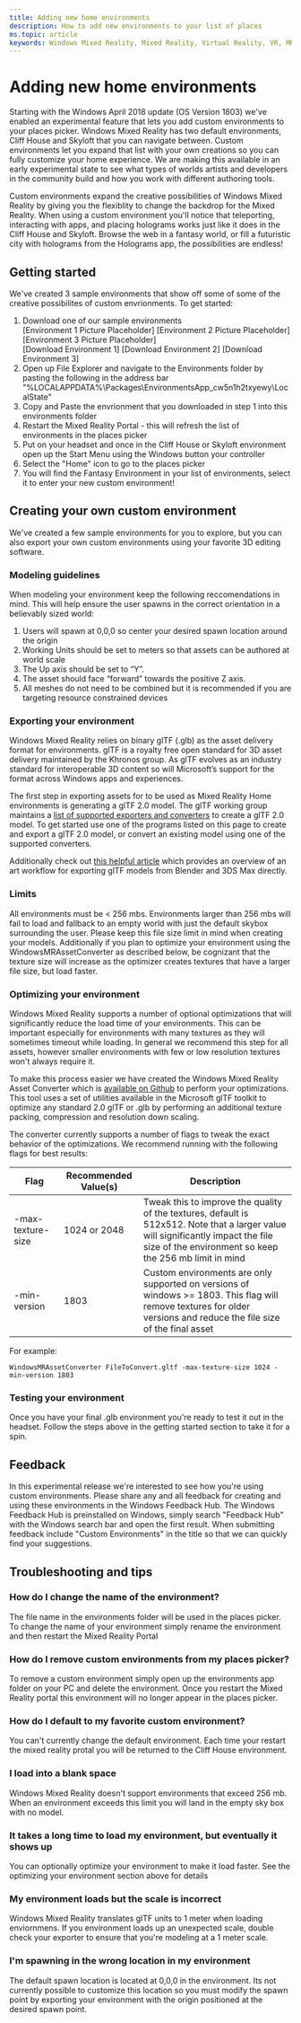 ```yaml
---
title: Adding new home environments
description: How to add new environments to your list of places
ms.topic: article
keywords: Windows Mixed Reality, Mixed Reality, Virtual Reality, VR, MR, Home, Custom Environments, places
---
```



# Adding new home environments
Starting with the Windows April 2018 update (OS Version 1803) we've enabled an experimental feature that lets you add custom environments to your places picker. Windows Mixed Reality has two default environments, Cliff House and Skyloft that you can navigate between. Custom environments let you expand that list with your own creations so you can fully customize your home experience. We are making this available in an early experimental state to see what types of worlds artists and developers in the community build and how you work with different authoring tools. 

Custom environments expand the creative possibilities of Windows Mixed Reality by giving you the flexiblity to change the backdrop for the Mixed Reality. When using a custom environment you'll notice that teleporting, interacting with apps, and placing holograms works just like it does in the Cliff House and Skyloft. Browse the web in a fantasy world, or fill a futuristic city with holograms from the Holograms app, the possibilities are endless!

## Getting started
We've created 3 sample environments that show off some of some of the creative possibilites of custom envrionments. To get started:
1. Download one of our sample environments
<br>[Environment 1 Picture Placeholder] [Environment 2 Picture Placeholder] [Environment 3 Picture Placeholder]
<br>[Download Environment 1] [Download Environment 2] [Download Environment 3]
2. Open up File Explorer and navigate to the Environments folder by pasting the following in the address bar "%LOCALAPPDATA%\Packages\EnvironmentsApp_cw5n1h2txyewy\LocalState"
3. Copy and Paste the envrionment that you downloaded in step 1 into this environments folder
4. Restart the Mixed Reality Portal - this will refresh the list of environments in the places picker
5. Put on your headset and once in the Cliff House or Skyloft environment open up the Start Menu using the Windows button your controller
6. Select the "Home" icon to go to the places picker
7. You will find the Fantasy Environment in your list of environments, select it to enter your new custom environment!

## Creating your own custom environment
We've created a few sample environments for you to explore, but you can also export your own custom environments using your favorite 3D editing software. 

### Modeling guidelines
When modeling your environment keep the following reccomendations in mind. This will help ensure the user spawns in the correct orientation in a believably sized world:
1. Users will spawn at 0,0,0 so center your desired spawn location around the origin
2. Working Units should be set to meters so that assets can be authored at world scale
3. The Up axis should be set to “Y”.
4. The asset should face “forward” towards the positive Z axis.
5. All meshes do not need to be combined but it is recommended if you are targeting resource constrained devices

### Exporting your environment
Windows Mixed Reality relies on binary glTF (.glb) as the asset delivery format for environments. glTF is a royalty free open standard for 3D asset delivery maintained by the Khronos group. As glTF evolves as an industry standard for interoperable 3D content so will Microsoft’s support for the format across Windows apps and experiences.

The first step in exporting assets for to be used as Mixed Reality Home environments is generating a glTF 2.0 model. The glTF working group maintains a [list of supported exporters and converters](https://github.com/KhronosGroup/glTF/blob/master/README.md#converters-and-exporters) to create a glTF 2.0 model. To get started use one of the programs listed on this page to create and export a glTF 2.0 model, or convert an existing model using one of the supported converters.

Additionally check out [this helpful article](https://www.khronos.org/blog/art-pipeline-for-gltf) which provides an overview of an art workflow for exporting glTF models from Blender and 3DS Max directly. 

### Limits
All environments must be < 256 mbs. Environments larger than 256 mbs will fail to load and fallback to an empty world with just the default skybox surrounding the user. Please keep this file size limit in mind when creating your models. Additionally if you plan to optimize your environment using the WindowsMRAssetConverter as described below, be cognizant that the texture size will increase as the optimizer creates textures that have a larger file size, but load faster. 

### Optimizing your environment
Windows Mixed Reality supports a number of optional optimizations that will significantly reduce the load time of your environments. This can be important especially for environments with many textures as they will sometimes timeout while loading. In general we recommend this step for all assets, however smaller environments with few or low resolution textures won't always require it. 

To make this process easier we have created the Windows Mixed Reality Asset Converter which is [available on Github](https://github.com/Microsoft/glTF-Toolkit/releases) to perform your optimizations. This tool uses a set of utilities available in the Microsoft glTF toolkit to optimize any standard 2.0 glTF or .glb by performing an additional texture packing, compression and resolution down scaling. 

The converter currently supports a number of flags to tweak the exact behavior of the optimizations. We recommend running with the following flags for best results:

Flag|Recommended Value(s)|Description
---|---|---
-max-texture-size|1024 or 2048| Tweak this to improve the quality of the textures, default is 512x512. Note that a larger value will significantly impact the file size of the environment so keep the 256 mb limit in mind
-min-version|1803|Custom environments are only supported on versions of windows >= 1803. This flag will remove textures for older versions and reduce the file size of the final asset

For example:
```note
WindowsMRAssetConverter FileToConvert.gltf -max-texture-size 1024 -min-version 1803
```
### Testing your environment
Once you have your final .glb environment you're ready to test it out in the headset. Follow the steps above in the getting started section to take it for a spin. 

## Feedback
In this experimental release we're interested to see how you're using custom environments. Please share any and all feedback for creating and using these environments in the Windows Feedback Hub. The Windows Feedback Hub is preinstalled on Windows, simply search "Feedback Hub" with the Windows search bar and open the first result. When submitting feedback include "Custom Environments" in the title so that we can quickly find your suggestions. 

## Troubleshooting and tips
### How do I change the name of the environment?
The file name in the environments folder will be used in the places picker. To change the name of your environment simply rename the environment and then restart the Mixed Reality Portal
### How do I remove custom environments from my places picker?
To remove a custom environment simply open up the environments app folder on your PC and delete the environment. Once you restart the Mixed Reality portal this environment will no longer appear in the places picker. 
### How do I default to my favorite custom environment?
You can't currently change the default environment. Each time your restart the mixed reality protal you will be returned to the Cliff House environment. 
### I load into a blank space
Windows Mixed Reality doesn't support environments that exceed 256 mb. When an environment exceeds this limit you will land in the empty sky box with no model. 
### It takes a long time to load my environment, but eventually it shows up
You can optionally optimize your environment to make it load faster. See the optimizing your environment section above for details
### My environment loads but the scale is incorrect
Windows Mixed Reality translates glTF units to 1 meter when loading enviornmens. If you environment loads up an unexpected scale, double check your exporter to ensure that you're modeling at a 1 meter scale. 
### I'm spawning in the wrong location in my environment
The default spawn location is located at 0,0,0 in the environment. Its not currently possible to customize this location so you must modify the spawn point by exporting your environment with the origin positioned at the desired spawn point. 

